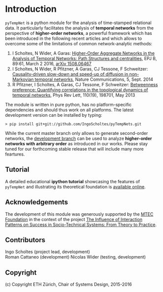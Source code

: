 # Introduction

`pyTempNet` is a python module for the analysis of time-stamped relational data. It particularly facilitates the analysis of **temporal networks** from the perspective of **higher-order networks**, a powerful framework which has been introduced in the following recent articles and which allows to overcome some of the limitations of common network-analytic methods: 

1. I Scholtes, N Wider, A Garas: [Higher-Order Aggregate Networks in the Analysis of Temporal Networks: Path Structures and centralities](http://link.springer.com/article/10.1140%2Fepjb%2Fe2016-60663-0), EPJ B, 89:61, March 2 2016, [arXiv 1508.06467](http://arxiv.org/abs/1508.06467)
1. I Scholtes, N Wider, R Pfitzner, A Garas, CJ Tessone, F Schweitzer: [Causality-driven slow-down and speed-up of diffusion in non-Markovian temporal networks](http://www.nature.com/ncomms/2014/140924/ncomms6024/full/ncomms6024.html), Nature Communications, 5, Sept. 2014
2. R Pfitzner, I Scholtes, A Garas, CJ Tessone, F Schweitzer: [Betweenness preference: Quantifying correlations in the topological dynamics of temporal networks](http://journals.aps.org/prl/abstract/10.1103/PhysRevLett.110.198701), Phys Rev Lett, 110(19), 198701, May 2013

The module is written in pure python, has no platform-specific dependencies and should thus work on all platforms. The latest development version can be installed by typing:

`> pip install git+git://github.com/IngoScholtes/pyTempNets.git`

While the current master branch only allows to generate second-order networks, the [development branch](https://github.com/IngoScholtes/pyTempNets/tree/korder) can be used to analyze **higher-order networks with arbitrary order** as introduced in our works. Please stay tuned for our forthcoming stable release that will include many more feartures. 

## Tutorial

A detailed educational **ipython tutorial** showcasing the features of `pyTempNet` and illustrating its theoretical foundation is [available online](https://www.sg.ethz.ch/team/people/ischoltes/research-insights/temporal-networks-demo/).

## Acknowledgements

The development of this module was generously supported by the [MTEC Foundation](http://www.mtec.ethz.ch/research/support/MTECFoundation.html) in the context of the project [The Influence of Interaction Patterns on Success in Socio-Technical Systems: From Theory to Practice](https://www.sg.ethz.ch/projects/mtec-interaction-patterns/).

## Contributors

Ingo Scholtes (project lead, development)  
Roman Cattaneo (development)
Nicolas Wider (testing, development)

## Copyright

(c) Copyright ETH Zürich, Chair of Systems Design, 2015-2016

